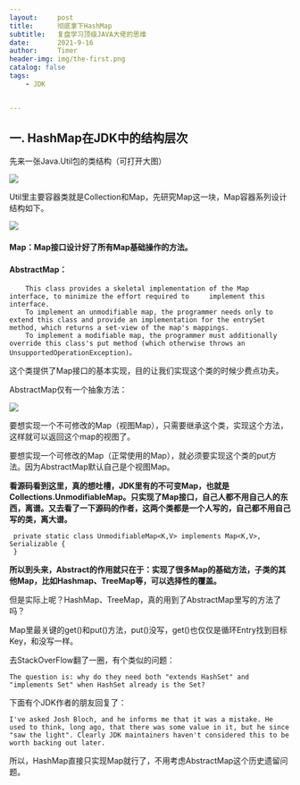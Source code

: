 ```yaml
---
layout:     post
title:      彻底拿下HashMap
subtitle:   复盘学习顶级JAVA大佬的思维
date:       2021-9-16
author:     Timer
header-img: img/the-first.png
catalog: false
tags:
    - JDK


---
```


## 一. HashMap在JDK中的结构层次

先来一张Java.Util包的类结构（可打开大图）

![](https://gitee.com/timerizaya/timer-pic/raw/master/img/Package%20util.png)

Util里主要容器类就是Collection和Map，先研究Map这一块，Map容器系列设计结构如下。

![](https://gitee.com/timerizaya/timer-pic/raw/master/img/20210916153537.png)

#### Map：Map接口设计好了所有Map基础操作的方法。

#### AbstractMap：

```
	This class provides a skeletal implementation of the Map interface, to minimize the effort required to     implement this interface.
	To implement an unmodifiable map, the programmer needs only to extend this class and provide an implementation for the entrySet method, which returns a set-view of the map's mappings.  
  	To implement a modifiable map, the programmer must additionally override this class's put method (which otherwise throws an UnsupportedOperationException)。
```

这个类提供了Map接口的基本实现，目的让我们实现这个类的时候少费点功夫。

AbstractMap仅有一个抽象方法：

![](https://gitee.com/timerizaya/timer-pic/raw/master/img/20210916162353.png)

要想实现一个不可修改的Map（视图Map），只需要继承这个类，实现这个方法，这样就可以返回这个map的视图了。

要想实现一个可修改的Map（正常使用的Map），就必须要实现这个类的put方法。因为AbstractMap默认自己是个视图Map。



**看源码看到这里，真的想吐槽，JDK里有的不可变Map，也就是Collections.UnmodifiableMap。只实现了Map接口，自己人都不用自己人的东西，离谱。又去看了一下源码的作者，这两个类都是一个人写的，自己都不用自己写的类，离大谱。**

```
 private static class UnmodifiableMap<K,V> implements Map<K,V>, Serializable {
 }
```

**所以到头来，Abstract的作用就只在于：实现了很多Map的基础方法，子类的其他Map，比如Hashmap、TreeMap等，可以选择性的覆盖。** 

但是实际上呢？HashMap、TreeMap，真的用到了AbstractMap里写的方法了吗？

Map里最关键的get()和put()方法，put()没写，get()也仅仅是循环Entry找到目标Key，和没写一样。

去StackOverFlow翻了一圈，有个类似的问题：

```
The question is: why do they need both "extends HashSet" and "implements Set" when HashSet already is the Set?
```

下面有个JDK作者的朋友回复了：

```
I've asked Josh Bloch, and he informs me that it was a mistake. He used to think, long ago, that there was some value in it, but he since "saw the light". Clearly JDK maintainers haven't considered this to be worth backing out later.
```

所以，HashMap直接只实现Map就行了，不用考虑AbstractMap这个历史遗留问题。















